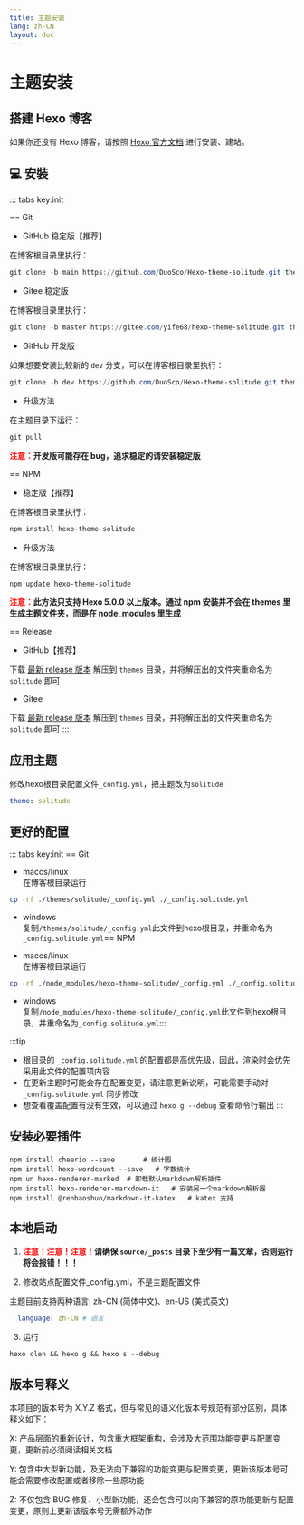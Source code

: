```yaml
---
title: 主题安装
lang: zh-CN
layout: doc
---
```


# 主题安装

## 搭建 Hexo 博客

如果你还没有 Hexo 博客，请按照 [Hexo 官方文档](https://hexo.io/zh-cn/docs/) 进行安装、建站。


## 💻 安裝

::: tabs key:init

== Git

- GitHub 稳定版【推荐】

在博客根目录里执行：

```powershell
git clone -b main https://github.com/DuoSco/Hexo-theme-solitude.git themes/solitude
```

- Gitee 稳定版

在博客根目录里执行：

```powershell
git clone -b master https://gitee.com/yife68/hexo-theme-solitude.git themes/solitude
```

- GitHub 开发版

如果想要安装比较新的 `dev` 分支，可以在博客根目录里执行：

```powershell
git clone -b dev https://github.com/DuoSco/Hexo-theme-solitude.git themes/solitude
```

- 升级方法

在主题目录下运行：

```powershell
git pull
```

**<font color="red">注意：</font>开发版可能存在 bug，追求稳定的请安装稳定版**

== NPM

- 稳定版【推荐】

在博客根目录里执行：

```powershell
npm install hexo-theme-solitude
```

- 升级方法

在博客根目录里执行：

```powershell
npm update hexo-theme-solitude
```

**<font color="red">注意：</font>此方法只支持 Hexo 5.0.0 以上版本。通过 npm 安装并不会在 themes 里生成主题文件夹，而是在 node_modules 里生成**

== Release

- GitHub【推荐】

下载 [最新 release 版本](https://github.com/DuoSco/Hexo-theme-solitude/releases) 解压到 `themes` 目录，并将解压出的文件夹重命名为 `solitude` 即可

- Gitee

下载 [最新 release 版本](https://gitee.com/yife68/hexo-theme-solitude/releases/) 解压到 `themes` 目录，并将解压出的文件夹重命名为 `solitude` 即可
:::

## 应用主题

修改hexo根目录配置文件`_config.yml`，把主题改为`solitude`​
```yaml
theme: solitude
```

## 更好的配置

::: tabs key:init
== Git
* macos/linux  
  在博客根目录运行

```bash
cp -rf ./themes/solitude/_config.yml ./_config.solitude.yml
```

* windows  
  复制`/themes/solitude/_config.yml`​此文件到hexo根目录，并重命名为`_config.solitude.yml`​
== NPM

* macos/linux  
  在博客根目录运行

```bash
cp -rf ./node_modules/hexo-theme-solitude/_config.yml ./_config.solitude.yml
```

* windows  
  复制`/node_modules/hexo-theme-solitude/_config.yml`​此文件到hexo根目录，并重命名为`_config.solitude.yml`​
:::

:::tip
- 根目录的 `_config.solitude.yml` 的配置都是高优先级，因此，渲染时会优先采用此文件的配置项内容
- 在更新主题时可能会存在配置变更，请注意更新说明，可能需要手动对 `_config.solitude.yml` 同步修改
- 想查看覆盖配置有没有生效，可以通过 `hexo g --debug` 查看命令行输出
:::


## 安装必要插件

```shell
npm install cheerio --save       # 统计图
npm install hexo-wordcount --save	# 字数统计
npm un hexo-renderer-marked  # 卸载默认markdown解析插件
npm install hexo-renderer-markdown-it	# 安装另一个markdown解析器
npm install @renbaoshuo/markdown-it-katex	# katex 支持
```

## 本地启动

1. **<font color="red">注意！注意！注意！</font>请确保 `source/_posts` 目录下至少有一篇文章，否则运行将会报错！！！**

2. 修改站点配置文件_config.yml，不是主题配置文件

主题目前支持两种语言: zh-CN (简体中文)、en-US (美式英文)

```yaml
  language: zh-CN # 语言
```

3. 运行

```shell
hexo clen && hexo g && hexo s --debug
```

## 版本号释义

本项目的版本号为 X.Y.Z 格式，但与常见的语义化版本号规范有部分区别，具体释义如下：

X: 产品层面的重新设计，包含重大框架重构，会涉及大范围功能变更与配置变更，更新前必须阅读相关文档

Y: 包含中大型新功能，及无法向下兼容的功能变更与配置变更，更新该版本号可能会需要修改配置或者移除一些原功能

Z: 不仅包含 BUG 修复、小型新功能，还会包含可以向下兼容的原功能更新与配置变更，原则上更新该版本号无需额外动作